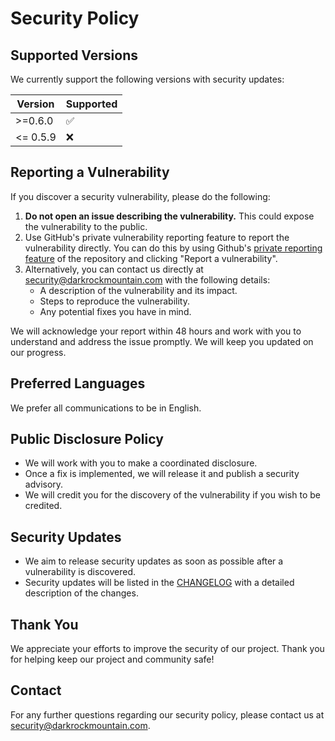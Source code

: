 # Security Policy

## Supported Versions

We currently support the following versions with security updates:

| Version  | Supported          |
| -------- | ------------------ |
| >=0.6.0  | :white_check_mark: |
| <= 0.5.9 | :x:                |

## Reporting a Vulnerability

If you discover a security vulnerability, please do the following:

1. **Do not open an issue describing the vulnerability.** This could expose the vulnerability to the public.
2. Use GitHub's private vulnerability reporting feature to report the vulnerability directly. You can do this by using Github's [private reporting feature](../../security/advisories/new) of the repository and clicking "Report a vulnerability".
3. Alternatively, you can contact us directly at [security@darkrockmountain.com](mailto:security@darkrockmountain.com) with the following details:
   - A description of the vulnerability and its impact.
   - Steps to reproduce the vulnerability.
   - Any potential fixes you have in mind.

We will acknowledge your report within 48 hours and work with you to understand and address the issue promptly. We will keep you updated on our progress.

## Preferred Languages

We prefer all communications to be in English.

## Public Disclosure Policy

- We will work with you to make a coordinated disclosure.
- Once a fix is implemented, we will release it and publish a security advisory.
- We will credit you for the discovery of the vulnerability if you wish to be credited.

## Security Updates

- We aim to release security updates as soon as possible after a vulnerability is discovered.
- Security updates will be listed in the [CHANGELOG](CHANGELOG.md) with a detailed description of the changes.

## Thank You

We appreciate your efforts to improve the security of our project. Thank you for helping keep our project and community safe!

## Contact

For any further questions regarding our security policy, please contact us at [security@darkrockmountain.com](mailto:security@darkrockmountain.com).
